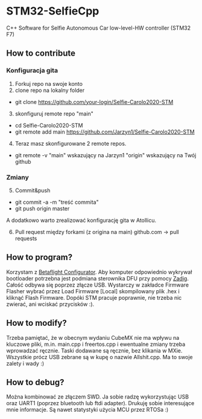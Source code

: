 # STM32-SelfieCpp
C++ Software for Selfie Autonomous Car low-level-HW controller (STM32 F7)

## How to contribute
### Konfiguracja gita

1) Forkuj repo na swoje konto
2) clone repo na lokalny folder
- git clone https://github.com/your-login/Selfie-Carolo2020-STM
3) skonfiguruj remote repo "main"
- cd Selfie-Carolo2020-STM
- git remote add main https://github.com/Jarzyn1/Selfie-Carolo2020-STM
4) Teraz masz skonfigurowane 2 remote repos.
- git remote -v
"main" wskazujący na Jarzyn1
"origin" wskazujący na Twój github

### Zmiany
5) Commit&push
- git commit -a -m "treść commita"
- git push origin master

A dodatkowo warto zrealizować konfigurację gita w Atollicu.

6) Pull request między forkami (z origina na main)
github.com -> pull requests

## How to program?
Korzystam z [Betaflight Configurator](https://github.com/betaflight/betaflight-configurator/releases).
Aby komputer odpowiednio wykrywał bootloader potrzebna jest podmiana sterownika DFU przy pomocy [Zadig](https://github.com/betaflight/betaflight/wiki/Installing-Betaflight#dfu-flashing-under-windows---usb-dfu).
Całość odbywa się poprzez złącze USB. 
Wystarczy w zakładce Firmware Flasher wybrać przez Load Firmware [Local] skompilowany plik .hex i kliknąć Flash Firmware. Dopóki STM pracuje poprawnie, nie trzeba nic zwierać, ani wciskać przycisków :).

## How to modify?
Trzeba pamiętać, że w obecnym wydaniu CubeMX nie ma wpływu na kluczowe pliki, m.in. main.cpp i freertos.cpp i ewentualne zmiany trzeba wprowadzać ręcznie.
Taski dodawane są ręcznie, bez klikania w MXie. Wszystkie prócz USB zebrane są w kupę o nazwie Allshit.cpp. Ma to swoje zalety i wady :)

## How to debug?
Można kombinować ze złączem SWD. Ja sobie radzę wykorzystując USB oraz UART1 (poprzez bluetooth lub ftdi adapter).
Drukuję sobie interesujące mnie informacje. Są nawet statystyki użycia MCU przez RTOSa :)
